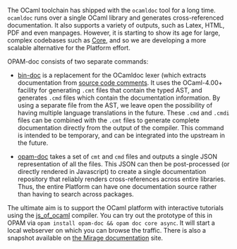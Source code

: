 The OCaml toolchain has shipped with the `ocamldoc` tool for a long time.
`ocamldoc` runs over a single OCaml library and generates cross-referenced
documentation.  It also supports a variety of outputs, such as Latex, HTML, PDF
and even manpages.  However, it is starting to show its age for large, complex
codebases such as [Core](http://github.com/janestreet/core), and so we are
developing a more scalable alternative for the Platform effort.

OPAM-doc consists of two separate commands:

* [bin-doc](http://github.com/ocamllabs/bin-doc) is a replacement for the OCamldoc lexer (which extracts documentation from [source code comments](http://caml.inria.fr/pub/docs/manual-ocaml-4.00/manual029.html). It uses the OCaml-4.00+ facility for generating `.cmt` files that contain the typed AST, and generates `.cmd` files which contain the documentation information.  By using a separate file from the AST, we leave open the possibility of having multiple language translations in the future.  These `.cmd` and `.cmdi` files can be combined with the `.cmt` files to generate complete documentation directly from the output of the compiler.  This command is intended to be temporary, and can be integrated into the upstream in the future.

* [opam-doc](http://github.com/ocamllabs/opam-doc) takes a set of `cmt` and `cmd` files and outputs a single JSON representation of all the files.  This JSON can then be post-processed (or directly rendered in Javascript) to create a single documentation repository that reliably renders cross-references across entire libraries.  Thus, the entire Platform can have one documentation source rather than having to search across packages.

The ultimate aim is to support the OCaml platform with interactive tutorials using the
[js_of_ocaml](http://ocsigen.org/js_of_ocaml) compiler.  You can try out the prototype
of this in OPAM via `opam install opam-doc && opam doc core async`.  It will start a
local webserver on which you can browse the traffic.  There is also a snapshot available
on [the Mirage documentation](http://mirage.github.io) site.
